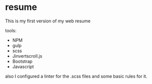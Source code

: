 # resume
This is my first version of my web resume

tools:

- NPM
- gulp
- scss
- Jinvertscroll.js
- Bootstrap
- Javascript


also I configured a linter for the .scss files and some basic rules for it.